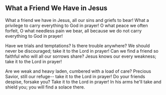 ## What a Friend We Have in Jesus

What a friend we have in Jesus,
all our sins and griefs to bear!
What a privilege to carry
everything to God in prayer!
O what peace we often forfeit,
O what needless pain we bear,
all because we do not carry
everything to God in prayer!

Have we trials and temptations?
Is there trouble anywhere?
We should never be discouraged;
take it to the Lord in prayer!
Can we find a friend so faithful
who will all our sorrows share?
Jesus knows our every weakness;
take it to the Lord in prayer!

Are we weak and heavy laden,
cumbered with a load of care?
Precious Savior, still our refuge--
take it to the Lord in prayer!
Do your friends despise, forsake you?
Take it to the Lord in prayer!
In his arms he'll take and shield you;
you will find a solace there.